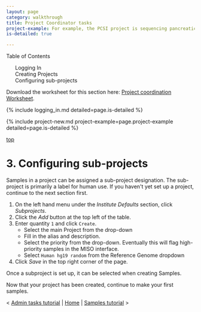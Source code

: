 ```yaml
---
layout: page
category: walkthrough
title: Project Coordinator tasks
project-example: For example, the PCSI project is sequencing pancreatic tumors, references, cell lines and xenografts as part of the International Cancer Genome Consortium, and the FFPER project sequences samples from a bio-bank with a number of different preparations and treatments in order to determine the impact of each on data quality.
is-detailed: true

---
```


<div id="toc">
Table of Contents
<ol>
    <li><a href="#logging_in">Logging In</a></li>
    <li><a href="#project-new">Creating Projects</a></li>
    <li><a href="#subproj">Configuring sub-projects</a></li>
</ol>
</div>

<div id="infobox">
Download the worksheet for this section here: <a href="1-0-project-coordination-worksheet">Project coordination Worksheet</a>. 
</div>

{% include logging_in.md detailed=page.is-detailed %}

{% include project-new.md project-example=page.project-example detailed=page.is-detailed %}

<a name="subproj" href="#" id="toplink">top</a>

# 3. Configuring sub-projects

Samples in a project can be assigned a sub-project designation. The sub-project
is primarily a label for human use.
If you haven't yet set up a project, continue to the
next section first.

1. On the left hand menu under the _Institute Defaults_ section, click _Subprojects_.
1. Click the _Add_ button at the top left of the table.
1. Enter quantity `1` and click `Create`.
    * Select the main Project from the drop-down
    * Fill in the alias and description.
    * Select the priority from the drop-down. Eventually this will flag high-priority samples in the MISO interface.
    * Select `Human hg19 random` from the Reference Genome dropdown
1. Click _Save_ in the top right corner of the page.

Once a subproject is set up, it can be selected when creating Samples.


Now that your project has been created, continue to make your first samples.


< <a href="0-0-admin-tasks">Admin tasks tutorial</a> | <a href="index">Home</a> | <a href="2-0-samples">Samples tutorial</a> > 
